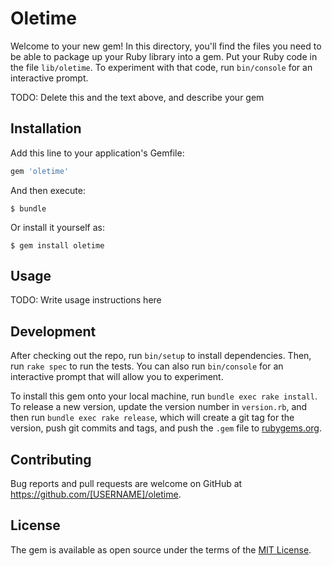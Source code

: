 # Oletime

Welcome to your new gem! In this directory, you'll find the files you need to be able to package up your Ruby library into a gem. Put your Ruby code in the file `lib/oletime`. To experiment with that code, run `bin/console` for an interactive prompt.

TODO: Delete this and the text above, and describe your gem

## Installation

Add this line to your application's Gemfile:

```ruby
gem 'oletime'
```

And then execute:

    $ bundle

Or install it yourself as:

    $ gem install oletime

## Usage

TODO: Write usage instructions here

## Development

After checking out the repo, run `bin/setup` to install dependencies. Then, run `rake spec` to run the tests. You can also run `bin/console` for an interactive prompt that will allow you to experiment.

To install this gem onto your local machine, run `bundle exec rake install`. To release a new version, update the version number in `version.rb`, and then run `bundle exec rake release`, which will create a git tag for the version, push git commits and tags, and push the `.gem` file to [rubygems.org](https://rubygems.org).

## Contributing

Bug reports and pull requests are welcome on GitHub at https://github.com/[USERNAME]/oletime.


## License

The gem is available as open source under the terms of the [MIT License](http://opensource.org/licenses/MIT).

